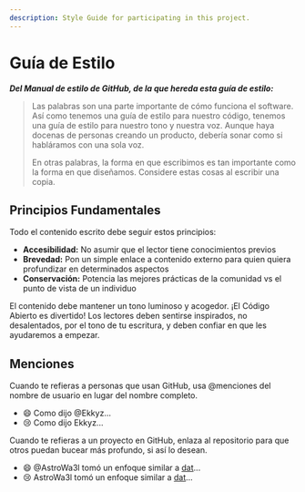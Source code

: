 ```yaml
---
description: Style Guide for participating in this project.
---
```


# Guía de Estilo

_**Del Manual de estilo de GitHub, de la que hereda esta guía de estilo:**_

> Las palabras son una parte importante de cómo funciona el software. Así como tenemos una guía de estilo para nuestro código, tenemos una guía de estilo para nuestro tono y nuestra voz. Aunque haya docenas de personas creando un producto, debería sonar como si habláramos con una sola voz.
> 
> En otras palabras, la forma en que escribimos es tan importante como la forma en que diseñamos. Considere estas cosas al escribir una copia.

## Principios Fundamentales

Todo el contenido escrito debe seguir estos principios:

* **Accesibilidad:** No asumir que el lector tiene conocimientos previos
* **Brevedad:** Pon un simple enlace a contenido externo para quien quiera profundizar en determinados aspectos
* **Conservación:** Potencia las mejores prácticas de la comunidad vs el punto de vista de un individuo

El contenido debe mantener un tono luminoso y acogedor. ¡El Código Abierto es divertido! Los lectores deben sentirse inspirados, no desalentados, por el tono de tu escritura, y deben confiar en que les ayudaremos a empezar.

## Menciones

Cuando te refieras a personas que usan GitHub, usa @menciones del nombre de usuario en lugar del nombre completo.

* 😄 Como dijo @Ekkyz...
* 😢 Como dijo Ekkyz...

Cuando te refieras a un proyecto en GitHub, enlaza al repositorio para que otros puedan bucear más profundo, si así lo desean.

* 😄 @AstroWa3l tomó un enfoque similar a [dat](https://github.com/datproject/dat)...
* 😢 AstroWa3l tomó un enfoque similar a [dat](https://github.com/datproject/dat)...

